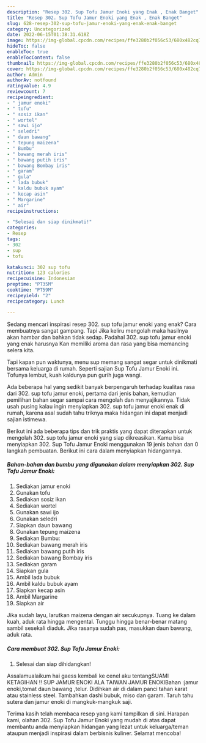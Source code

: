 ```yaml
---
description: "Resep 302. Sup Tofu Jamur Enoki yang Enak , Enak Banget"
title: "Resep 302. Sup Tofu Jamur Enoki yang Enak , Enak Banget"
slug: 628-resep-302-sup-tofu-jamur-enoki-yang-enak-enak-banget
category: Uncategorized
date: 2022-06-15T01:38:31.618Z
image: https://img-global.cpcdn.com/recipes/ffe3280b2f056c53/680x482cq70/302-sup-tofu-jamur-enoki-foto-resep-utama.jpg
hideToc: false
enableToc: true
enableTocContent: false
thumbnail: https://img-global.cpcdn.com/recipes/ffe3280b2f056c53/680x482cq70/302-sup-tofu-jamur-enoki-foto-resep-utama.jpg
cover: https://img-global.cpcdn.com/recipes/ffe3280b2f056c53/680x482cq70/302-sup-tofu-jamur-enoki-foto-resep-utama.jpg
author: Admin
authorAv: notfound
ratingvalue: 4.9
reviewcount: 7
recipeingredient:
- " jamur enoki"
- " tofu"
- " sosiz ikan"
- " wortel"
- " sawi ijo"
- " seledri"
- " daun bawang"
- " tepung maizena"
- " Bumbu"
- " bawang merah iris"
- " bawang putih iris"
- " bawang Bombay iris"
- " garam"
- " gula"
- " lada bubuk"
- " kaldu bubuk ayam"
- " kecap asin"
- " Margarine"
- " air"
recipeinstructions:

- "Selesai dan siap dinikmati!"
categories:
- Resep
tags:
- 302
- sup
- tofu

katakunci: 302 sup tofu 
nutrition: 123 calories
recipecuisine: Indonesian
preptime: "PT35M"
cooktime: "PT59M"
recipeyield: "2"
recipecategory: Lunch

---
```



Sedang mencari inspirasi resep 302. sup tofu jamur enoki yang enak? Cara membuatnya sangat gampang. Tapi Jika keliru mengolah maka hasilnya akan hambar dan bahkan tidak sedap. Padahal 302. sup tofu jamur enoki yang enak harusnya Kan memiliki aroma dan rasa yang bisa memancing selera kita.


Tapi kapan pun waktunya, menu sup memang sangat segar untuk dinikmati bersama keluarga di rumah. Seperti sajian Sup Tofu Jamur Enoki ini. Tofunya lembut, kuah kaldunya pun gurih juga wangi.

Ada beberapa hal yang sedikit banyak berpengaruh terhadap kualitas rasa dari 302. sup tofu jamur enoki, pertama dari jenis bahan, kemudian pemilihan bahan segar sampai cara mengolah dan menyajikannya. Tidak usah pusing kalau ingin menyiapkan 302. sup tofu jamur enoki enak di rumah, karena asal sudah tahu triknya maka hidangan ini dapat menjadi sajian istimewa.


Berikut ini ada beberapa tips dan trik praktis yang dapat diterapkan untuk mengolah 302. sup tofu jamur enoki yang siap dikreasikan. Kamu bisa menyiapkan 302. Sup Tofu Jamur Enoki menggunakan 19 jenis bahan dan 0 langkah pembuatan. Berikut ini cara dalam menyiapkan hidangannya.

<!--inarticleads1-->

##### Bahan-bahan dan bumbu yang digunakan dalam menyiapkan 302. Sup Tofu Jamur Enoki:

1. Sediakan  jamur enoki
1. Gunakan  tofu
1. Sediakan  sosiz ikan
1. Sediakan  wortel
1. Gunakan  sawi ijo
1. Gunakan  seledri
1. Siapkan  daun bawang
1. Gunakan  tepung maizena
1. Sediakan  Bumbu:
1. Sediakan  bawang merah iris
1. Sediakan  bawang putih iris
1. Sediakan  bawang Bombay iris
1. Sediakan  garam
1. Siapkan  gula
1. Ambil  lada bubuk
1. Ambil  kaldu bubuk ayam
1. Siapkan  kecap asin
1. Ambil  Margarine
1. Siapkan  air


Jika sudah layu, larutkan maizena dengan air secukupnya. Tuang ke dalam kuah, aduk rata hingga mengental. Tunggu hingga benar-benar matang sambil sesekali diaduk. Jika rasanya sudah pas, masukkan daun bawang, aduk rata. 

<!--inarticleads2-->

##### Cara membuat 302. Sup Tofu Jamur Enoki:


1. Selesai dan siap dihidangkan!

Assalamualaikum hai gaess kembali ke cenel aku tentangSUAMI KETAGIHAN ‼️ SUP JAMUR ENOKI ALA TAIWAN JAMUR ENOKIBahan :jamur enoki,tomat daun bawang ,telur. Didihkan air di dalam panci tahan karat atau stainless steel. Tambahkan dashi bubuk, miso dan garam. Taruh tahu sutera dan jamur enoki di mangkuk-mangkuk saji. 

Terima kasih telah membaca resep yang kami tampilkan di sini. Harapan kami, olahan 302. Sup Tofu Jamur Enoki yang mudah di atas dapat membantu anda menyiapkan hidangan yang lezat untuk keluarga/teman ataupun menjadi inspirasi dalam berbisnis kuliner. Selamat mencoba!
